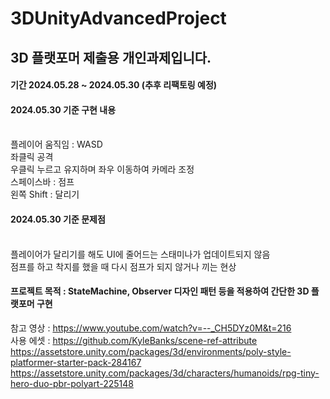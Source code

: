 # 3DUnityAdvancedProject

## 3D 플랫포머 제출용 개인과제입니다.

#### 기간 2024.05.28 ~ 2024.05.30 (추후 리팩토링 예정)

#### 2024.05.30 기준 구현 내용
<br/> 플레이어 움직임 : WASD
<br/> 좌클릭 공격
<br/> 우클릭 누르고 유지하며 좌우 이동하여 카메라 조정
<br/> 스페이스바 : 점프
<br/> 왼쪽 Shift : 달리기

#### 2024.05.30 기준 문제점
<br/> 플레이어가 달리기를 해도 UI에 줄어드는 스태미나가 업데이트되지 않음
<br/> 점프를 하고 착지를 했을 때 다시 점프가 되지 않거나 끼는 현상

#### 프로젝트 목적 : StateMachine, Observer 디자인 패턴 등을 적용하여 간단한 3D 플랫포머 구현


참고 영상 :  https://www.youtube.com/watch?v=--_CH5DYz0M&t=216
</br>사용 에셋 :  https://github.com/KyleBanks/scene-ref-attribute
</br>https://assetstore.unity.com/packages/3d/environments/poly-style-platformer-starter-pack-284167
</br>https://assetstore.unity.com/packages/3d/characters/humanoids/rpg-tiny-hero-duo-pbr-polyart-225148
